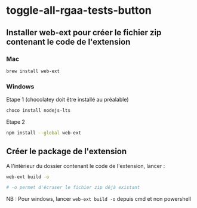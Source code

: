 # toggle-all-rgaa-tests-button

## Installer web-ext pour créer le fichier zip contenant le code de l'extension

### Mac
```bash
brew install web-ext
```

### Windows
Etape 1 (chocolatey doit être installé au préalable)
```bash
choco install nodejs-lts
```
Etape 2
```bash
npm install --global web-ext
```

## Créer le package de l'extension
A l'intérieur du dossier contenant le code de l'extension, lancer :
```bash
web-ext build -o
```
```bash
# -o permet d'écraser le fichier zip déjà existant
```
NB : Pour windows, lancer `web-ext build -o` depuis cmd et non powershell
